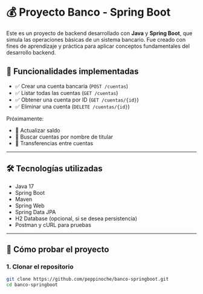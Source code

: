 # 💰 Proyecto Banco - Spring Boot

Este es un proyecto de backend desarrollado con **Java** y **Spring Boot**, que simula las operaciones básicas de un sistema bancario. Fue creado con fines de aprendizaje y práctica para aplicar conceptos fundamentales del desarrollo backend.

## 🚀 Funcionalidades implementadas

- ✅ Crear una cuenta bancaria (`POST /cuentas`)
- ✅ Listar todas las cuentas (`GET /cuentas`)
- ✅ Obtener una cuenta por ID (`GET /cuentas/{id}`)
- ✅ Eliminar una cuenta (`DELETE /cuentas/{id}`)

Próximamente:
- 🔄 Actualizar saldo
- 👤 Buscar cuentas por nombre de titular
- 💸 Transferencias entre cuentas

---

## 🛠️ Tecnologías utilizadas

- Java 17
- Spring Boot
- Maven
- Spring Web
- Spring Data JPA
- H2 Database (opcional, si se desea persistencia)
- Postman y cURL para pruebas

---

## 🧪 Cómo probar el proyecto

### 1. Clonar el repositorio

```bash
git clone https://github.com/peppinoche/banco-springboot.git
cd banco-springboot
